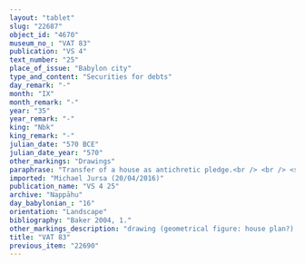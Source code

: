 ```yaml
---
layout: "tablet"
slug: "22687"
object_id: "4670"
museum_no_: "VAT 83"
publication: "VS 4"
text_number: "25"
place_of_issue: "Babylon city"
type_and_content: "Securities for debts"
day_remark: "-"
month: "IX"
month_remark: "-"
year: "35"
year_remark: "-"
king: "Nbk"
king_remark: "-"
julian_date: "570 BCE"
julian_date_year: "570"
other_markings: "Drawings"
paraphrase: "Transfer of a house as antichretic pledge.<br /> <br /> <strong>B</strong> pledges a house to <strong>A</strong> for two years as security for 1 1/3 minas of silver. The pledge is antichretic. Previously, <strong>B</strong> had taken the house as a pledge for the same amount of silver from <strong>C</strong>, with the additional injunction to rebuild the house (<em>&scaron;a &hellip; ak&icirc; &hellip; kaspi ma&scaron;kani u epē&scaron;i &scaron;a bīti ṣabtu</em>). The house is to be released to <strong>C</strong> only when <strong>C</strong> pays his debt to <strong>B</strong> and <strong>B</strong> subsequently clears his debt with <strong>A</strong>. The silver in question is said to be part of the dowry of <sup>f</sup>Zunnāya, daughter of Adad-zēru-ibni. The obligation for the delivery of the qinayyātu offerings is to be shared. The house borders on properties of Nab&ucirc;-&scaron;umu-ibni/Rēmūtu//Sipp&ecirc; and Gimillu//Banāya.<br /> Four witnesses; scribe: Ea-&scaron;umu-uṣur/Nab&ucirc;-zēru-lī&scaron;ir//Rēˀ&ucirc;. The tablet displays a geometrical drawing on the left edge.<br /> <br /> <strong>A</strong> = Nab&ucirc;-bān-zēri/Bēl-kāṣir//Nappāḫu; <strong>B</strong> = Bēl-aḫḫē-iddin/Būr-Adad//Itinnu; <strong>C</strong> = Nab&ucirc;-&scaron;umu-lī&scaron;ir/Balassu//Gallābu"
imported: "Michael Jursa (20/04/2016)"
publication_name: "VS 4 25"
archive: "Nappāhu"
day_babylonian_: "16"
orientation: "Landscape"
bibliography: "Baker 2004, 1."
other_markings_description: "drawing (geometrical figure: house plan?) on left edge"
title: "VAT 83"
previous_item: "22690"
---
```

